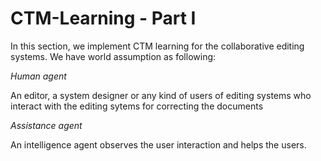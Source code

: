# CTM-Learning - Part I

In this section, we implement CTM learning for the collaborative editing systems. 
We have world assumption as following:

*Human agent*

An editor, a system designer or any kind of users of editing systems who interact with the editing sytems for correcting the documents

*Assistance agent*

An intelligence agent observes the user interaction and helps the users. 








